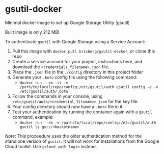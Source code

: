 # gsutil-docker
Minimal docker image to set up Google Storage Utility (gsutil)

Built image is only 212 MB!

To authenticate `gsutil` with Google Storage using a Service Account:

1. Pull this image with `docker pull brisberg/gsutil-docker`, or clone this repo
2. Create a service account for your project, instructions here, and download the `<credentials_filename>.json` file.
3. Place the `.json` file in the `./config` directory in this project folder
4. Generate your `.boto` config file using the following command:
   - ```docker run --rm -it -v /path/to/local/repo/config:/etc/gsutil/auth gsutil config -e -o /etc/gsutil/auth/.boto```
5. Follow the commands in your console, using `/etc/gsutil/auth/<credential_filename>.json` for the key file.
6. Your config directory should now have a `.boto` file in it.
7. Test your authentication by running the container again with a `gsutil` command, example:
   - ```docker run --rm -v /path/to/local/repo/config:/etc/gsutil/auth gsutil ls gs://<bucketname>```

*Note*: This proceedure uses the older authentication method for the standlone version of `gsutil`.
It will not work for installations from the Google Cloud toolkit. Use `gcloud auth login` instead.
